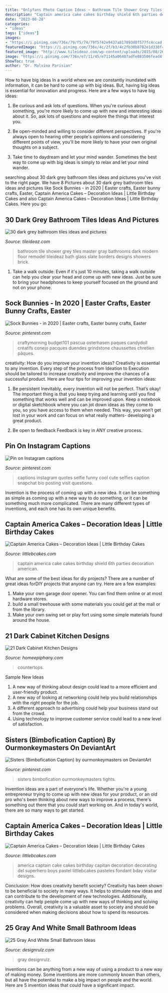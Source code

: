 ```yaml
---
title: "Onlyfans Photo Caption Ideas ~ Bathroom Tile Shower Grey Tiles Master Gray Bathrooms Dark Modern Floor Remodel Tileideaz Bath Glass Slate Borders Designs Showers Brick"
description: "Captain america cake cakes birthday shield 6th parties decoration american"
date: "2023-08-28"
categories:
- "ideas"
tags: ["ideas"]
images:
- "https://i.pinimg.com/736x/79/f5/74/79f5742e9437a817893d0f577fc4ccad.jpg"
featuredImage: "https://i.pinimg.com/736x/4c/2f/b3/4c2fb30b8782e1d338f48061e4c60f5f.jpg"
featured_image: "http://www.tileideaz.com/wp-content/uploads/2015/08/261.jpg"
image: "https://i.pinimg.com/736x/e7/11/45/e71145a06407adfe083506fead4f0107.jpg"
ShowToc: true
author: "Dr. Malvina Parisian"
---
```



How to have big ideas
In a world where we are constantly inundated with information, it can be hard to come up with big ideas. But, having big ideas is essential for innovation and progress. Here are a few ways to have big ideas:
1) Be curious and ask lots of questions. When you're curious about something, you're more likely to come up with new and interesting ideas about it. So, ask lots of questions and explore the things that interest you.

2) Be open-minded and willing to consider different perspectives. If you're always open to hearing other people's opinions and considering different points of view, you'll be more likely to have your own original thoughts on a subject.

3) Take time to daydream and let your mind wander. Sometimes the best way to come up with big ideas is simply to relax and let your mind wander.

	

		
searching about 30 dark grey bathroom tiles ideas and pictures you've visit to the right page. We have 8 Pictures about 30 dark grey bathroom tiles ideas and pictures like Sock Bunnies - in 2020 | Easter crafts, Easter bunny crafts, Easter, Captain America Cakes – Decoration Ideas | Little Birthday Cakes and also Captain America Cakes – Decoration Ideas | Little Birthday Cakes. Here you go:
		
    
## 30 Dark Grey Bathroom Tiles Ideas And Pictures

<img loading=lazy src="http://www.tileideaz.com/wp-content/uploads/2015/08/261.jpg" onerror="this.onerror=null;this.src='https://tse3.mm.bing.net/th?id=OIP.qksiFDEV8-dBHEDjTzTYPwHaKs&amp;pid=15.1';" alt="30 dark grey bathroom tiles ideas and pictures">

_Source: tileideaz.com_

>bathroom tile shower grey tiles master gray bathrooms dark modern floor remodel tileideaz bath glass slate borders designs showers brick. 

	

1. Take a walk outside: Even if it's just 10 minutes, taking a walk outside can help you clear your head and come up with new ideas. Just be sure to bring your headphones to keep yourself focused on the ground and not on your phone.

    
## Sock Bunnies - In 2020 | Easter Crafts, Easter Bunny Crafts, Easter

<img loading=lazy src="https://i.pinimg.com/736x/79/f5/74/79f5742e9437a817893d0f577fc4ccad.jpg" onerror="this.onerror=null;this.src='https://tse3.mm.bing.net/th?id=OIP.-AYpXlZgXBWiMX27VyxH6wHaJ3&amp;pid=15.1';" alt="Sock Bunnies - in 2020 | Easter crafts, Easter bunny crafts, Easter">

_Source: pinterest.com_

>craftymorning budget101 pascua osterhasen paques candydoll créatifs conejo pacques duendes grindstone chaussettes chretien pâques. 

	

creativity: How do you improve your invention ideas?
Creativity is essential to any invention. Every step of the process from Ideation to Execution should be tailored to increase creativity and improve the chances of a successful product. Here are four tips for improving your invention ideas:
1. Be persistent
Inevitably, every invention will not be perfect. That’s okay! The important thing is that you keep trying and learning until you find something that works well and can be improved upon. Keep a notebook or digital sketchbook where you can jot down ideas as they come to you, so you have access to them when needed. This way, you won’t get lost in your work and can focus on what really matters- developing a great product.

2. Be open to feedback
Feedback is key in ANY creative process.

    
## Pin On Instagram Captions

<img loading=lazy src="https://i.pinimg.com/736x/e7/11/45/e71145a06407adfe083506fead4f0107.jpg" onerror="this.onerror=null;this.src='https://tse3.mm.bing.net/th?id=OIP.HhT6wZJgiLB1WWJUEZygbQHaSh&amp;pid=15.1';" alt="Pin on Instagram captions">

_Source: pinterest.com_

>captions instagram quotes selfie funny cool cute selfies caption snapchat bio posting visit questions. 

	

Invention is the process of coming up with a new idea. It can be something as simple as coming up with a new way to do something, or it can be something much more complicated. There are many different types of inventions, and each one has its own unique benefits.

    
## Captain America Cakes – Decoration Ideas | Little Birthday Cakes

<img loading=lazy src="http://www.littlebcakes.com/wp-content/uploads/2014/05/Captain-America-Cake-1024x768.jpg" onerror="this.onerror=null;this.src='https://tse4.mm.bing.net/th?id=OIP.UVEOLZJ69_S8ZF4_NEbMmgHaFj&amp;pid=15.1';" alt="Captain America Cakes – Decoration Ideas | Little Birthday Cakes">

_Source: littlebcakes.com_

>captain america cake cakes birthday shield 6th parties decoration american. 

	

What are some of the best ideas for diy projects?
There are a number of great ideas forDIY projects that anyone can try. Here are a few examples: 
1. Make your own garage door opener. You can find them online or at most hardware stores.
2. build a small treehouse with some materials you could get at the mall or from the library.
3. Make your own swing set or play fort using some simple materials found around the house.

    
## 21 Dark Cabinet Kitchen Designs

<img loading=lazy src="https://www.homeepiphany.com/wp-content/uploads/2015/04/21-Dark-Cabinet-Kitchen-Designs-4.jpg" onerror="this.onerror=null;this.src='https://tse3.mm.bing.net/th?id=OIP.iEdU3Ikv57Fx_-gGm3xTyQHaFj&amp;pid=15.1';" alt="21 Dark Cabinet Kitchen Designs">

_Source: homeepiphany.com_

>countertops. 

	

Sample New Ideas
1. A new way of thinking about design could lead to a more efficient and user-friendly product.
2. A new way of looking at networking could help you build relationships with the right people for the job.
3. A different approach to advertising could help your business stand out from the crowd.
4. Using technology to improve customer service could lead to a new level of satisfaction.

    
## Sisters (Bimbofication Caption) By Ourmonkeymasters On DeviantArt

<img loading=lazy src="https://i.pinimg.com/736x/4c/2f/b3/4c2fb30b8782e1d338f48061e4c60f5f.jpg" onerror="this.onerror=null;this.src='https://tse2.mm.bing.net/th?id=OIP.ozduRhLvHNFo6ecTucvNOwHaFD&amp;pid=15.1';" alt="Sisters (Bimbofication Caption) by ourmonkeymasters on DeviantArt">

_Source: pinterest.com_

>sisters bimbofication ourmonkeymasters tights. 

	

Invention ideas are a part of everyone's life. Whether you're a young entrepreneur trying to come up with new ideas for your product, or an old pro who's been thinking about new ways to improve a process, there's something out there that you could start working on. And in today's world, there are so many ways to get started.

    
## Captain America Cakes – Decoration Ideas | Little Birthday Cakes

<img loading=lazy src="http://www.littlebcakes.com/wp-content/uploads/2014/05/Captain-America-Birthday-Cake.jpg" onerror="this.onerror=null;this.src='https://tse4.mm.bing.net/th?id=OIP.rTlTfc8eURDFf2na7o0pCQHaJ4&amp;pid=15.1';" alt="Captain America Cakes – Decoration Ideas | Little Birthday Cakes">

_Source: littlebcakes.com_

>america captain cake cakes birthday capitan decoration decorating del superhero boys pastel littlebcakes pasteles fondant bday visitar designs. 

	

Conclusion: How does creativity benefit society?
Creativity has been shown to be beneficial to society in many ways. It helps to stimulate new ideas and can contribute to the development of new technologies. Additionally, creativity can help people come up with new ways of thinking and solving problems. Overall, creativity is a valuable asset to society and should be considered when making decisions about how to spend its resources.

    
## 25 Gray And White Small Bathroom Ideas

<img loading=lazy src="https://cdn.designrulz.com/wp-content/uploads/2015/07/bathroom-designrulz-27.jpg" onerror="this.onerror=null;this.src='https://tse4.mm.bing.net/th?id=OIP.OT5SDwheOM2hgLU9mkdPIgHaJ4&amp;pid=15.1';" alt="25 Gray And White Small Bathroom Ideas">

_Source: designrulz.com_

>gray designrulz. 

	

Inventions can be anything from a new way of using a product to a new way of making money. Some inventions are more commonly known than others, but all have the potential to make a big impact on people and the world. Here are 5 invention ideas that could have a significant impact.


